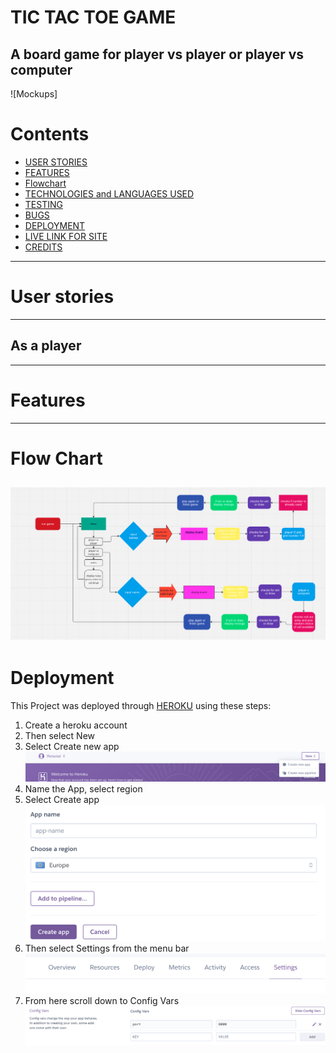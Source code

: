 # TIC TAC TOE GAME
A board game for player vs player or player vs computer
---
![Mockups]

# Contents
* [USER STORIES](#USER)
* [FEATURES](#features)
* [Flowchart](#flow)
* [TECHNOLOGIES and LANGUAGES USED](#Technologies)
* [TESTING](#Testing)
* [BUGS](#Bugs)
* [DEPLOYMENT](#Deployment)
* [LIVE LINK FOR SITE](#LIVELINK)
* [CREDITS](#Credits)
---
# User stories
---
## As a player 
---
# Features
---
# Flow Chart
![Flowchart](documentation/flowchart.png)
---
# Deployment
This Project was deployed through [HEROKU](https://www.heroku.com/) using these steps:

1. Create a heroku account 
2. Then select New
3. Select Create new app
![](documentation/heroku-new.png)
4. Name the App, select region
5. Select Create app
![](documentation/name_region.png)
6. Then select Settings from the menu bar
![](documentation/setting.png)
7. From here scroll down to Config Vars 
![](documentation/config.png)

